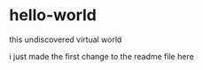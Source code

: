 # hello-world
this undiscovered virtual world

i just made the first change to the readme file here
